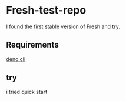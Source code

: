 # Fresh-test-repo

I found the first stable version of Fresh and try.


## Requirements
[deno cli]



## try
i tried quick start


[deno cli]:(https://deno.land/)
[fresh]: https://fresh.deno.dev/
